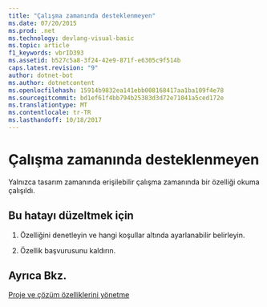 ```yaml
---
title: "Çalışma zamanında desteklenmeyen"
ms.date: 07/20/2015
ms.prod: .net
ms.technology: devlang-visual-basic
ms.topic: article
f1_keywords: vbrID393
ms.assetid: b527c5a8-3f24-42e9-871f-e6305c9f514b
caps.latest.revision: "9"
author: dotnet-bot
ms.author: dotnetcontent
ms.openlocfilehash: 15914b9832ea141ebb008168417aa1ba109f4e78
ms.sourcegitcommit: bd1ef61f4bb794b25383d3d72e71041a5ced172e
ms.translationtype: MT
ms.contentlocale: tr-TR
ms.lasthandoff: 10/18/2017
---
```

# <a name="get-not-supported-at-run-time"></a>Çalışma zamanında desteklenmeyen
Yalnızca tasarım zamanında erişilebilir çalışma zamanında bir özelliği okuma çalışıldı.  
  
## <a name="to-correct-this-error"></a>Bu hatayı düzeltmek için  
  
1.  Özelliğini denetleyin ve hangi koşullar altında ayarlanabilir belirleyin.  
  
2.  Özellik başvurusunu kaldırın.  
  
## <a name="see-also"></a>Ayrıca Bkz.  
 [Proje ve çözüm özelliklerini yönetme](/visualstudio/ide/managing-project-and-solution-properties)

